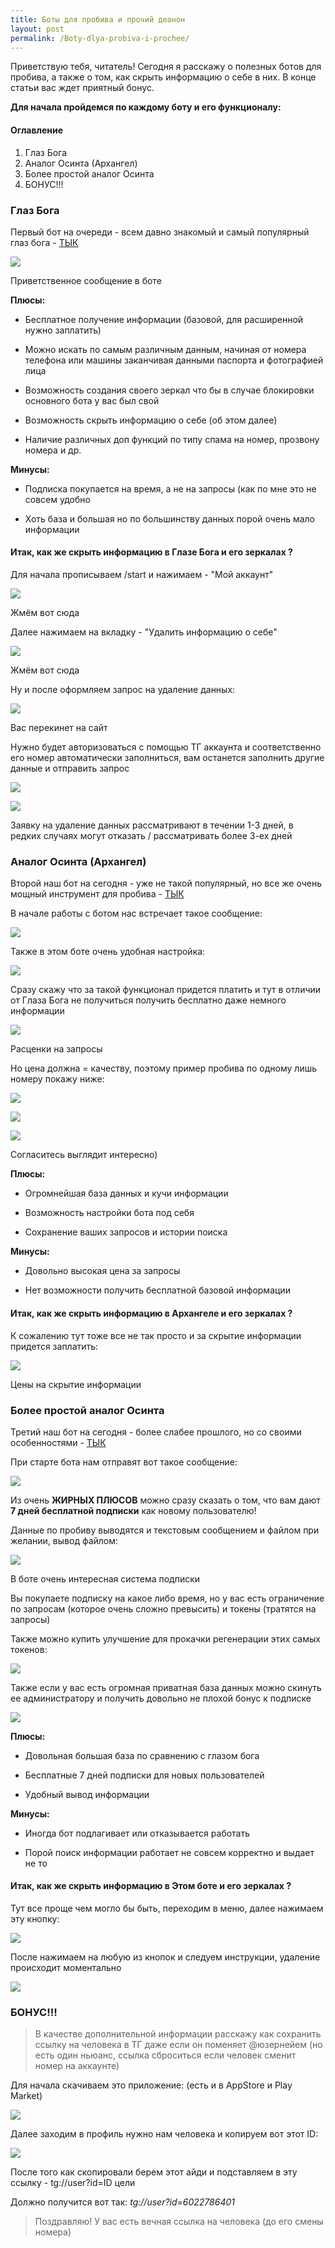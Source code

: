 ```yaml
---
title: Боты для пробива и прочий деанон
layout: post
permalink: /Boty-dlya-probiva-i-prochee/
---
```


Приветствую тебя, читатель! Сегодня я расскажу о полезных ботов для пробива, а также о том, как скрыть информацию о себе в них. В конце статьи вас ждет приятный бонус.

<!--more-->

**Для начала пройдемся по каждому боту и его функционалу:**

#### Оглавление

1. Глаз Бога
2. Аналог Осинта (Архангел)
3. Более простой аналог Осинта
4. БОНУС!!!

### Глаз Бога

Первый бот на очереди - всем давно знакомый и самый популярный глаз бога - [ТЫК](/EyeofGod/)

![](https://telegra.ph/file/6f156c7961136aad1d10d.jpg)

Приветственное сообщение в боте

**Плюсы:**

- Бесплатное получение информации (базовой, для расширенной нужно заплатить)

- Можно искать по самым различным данным, начиная от номера телефона или машины заканчивая данными паспорта и фотографией лица

- Возможность создания своего зеркал что бы в случае блокировки основного бота у вас был свой

- Возможность скрыть информацию о себе (об этом далее)

- Наличие различных доп функций по типу спама на номер, прозвону номера и др.

**Минусы:**

- Подписка покупается на время, а не на запросы (как по мне это не совсем удобно

- Хоть база и большая но по большинству данных порой очень мало информации

#### Итак, как же скрыть информацию в Глазе Бога и его зеркалах ?

Для начала прописываем /start и нажимаем - "Мой аккаунт"

![](https://telegra.ph/file/482f99949551d3341e995.jpg)

Жмём вот сюда

Далее нажимаем на вкладку - "Удалить информацию о себе"

![](https://telegra.ph/file/0bd27a338e8d199e5fbba.jpg)

Жмём вот сюда

Ну и после оформляем запрос на удаление данных:

![](https://telegra.ph/file/f407006a4e47569a98b55.jpg)

Вас перекинет на сайт

Нужно будет авторизоваться с помощью ТГ аккаунта и соответственно его номер автоматически заполниться, вам останется заполнить другие данные и отправить запрос

![](https://telegra.ph/file/e34e013f929d4f75f96b6.jpg)

![](https://telegra.ph/file/5449a5dc8499819be5167.jpg)

Заявку на удаление данных рассматривают в течении 1-3 дней, в редких случаях могут отказать / рассматривать более 3-ех дней

### Аналог Осинта (Архангел)

Второй наш бот на сегодня - уже не такой популярный, но все же очень мощный инструмент для пробива - [ТЫК](/anglsbot/)

В начале работы с ботом нас встречает такое сообщение:

![](https://telegra.ph/file/a4ca0a5442ff2121b449c.jpg)

Также в этом боте очень удобная настройка:

![](https://telegra.ph/file/c721fe93c95537519cfb4.jpg)

Сразу скажу что за такой функционал придется платить и тут в отличии от Глаза Бога не получиться получить бесплатно даже немного информации

![](https://telegra.ph/file/2fdc06804c7394adec5fb.jpg)

Расценки на запросы

Но цена должна = качеству, поэтому пример пробива по одному лишь номеру покажу ниже:

![](https://telegra.ph/file/8258677bc4f67c3dd430a.jpg)

![](https://telegra.ph/file/8d0065703025adb66fcdd.jpg)

![](https://telegra.ph/file/14e0a1fa5a515a1d94f69.jpg)

Согласитесь выглядит интересно)

**Плюсы:**

- Огромнейшая база данных и кучи информации

- Возможность настройки бота под себя

- Сохранение ваших запросов и истории поиска

**Минусы:**

- Довольно высокая цена за запросы

- Нет возможности получить бесплатной базовой информации

#### Итак, как же скрыть информацию в Архангеле и его зеркалах ?

К сожалению тут тоже все не так просто и за скрытие информации придется заплатить:

![](https://telegra.ph/file/b4d61a2828f68cd7e962f.jpg)

Цены на скрытие информации

### Более простой аналог Осинта

Третий наш бот на сегодня - более слабее прошлого, но со своими особенностями - [ТЫК](/LeakOSINT/)

При старте бота нам отправят вот такое сообщение:

![](https://telegra.ph/file/41c1f0365f38cff304823.jpg)

Из очень **ЖИРНЫХ ПЛЮСОВ** можно сразу сказать о том, что вам дают **7 дней бесплатной подписки** как новому пользователю!

Данные по пробиву выводятся и текстовым сообщением и файлом при желании, вывод файлом:

![](https://telegra.ph/file/3516a5ce965fc9162d835.jpg)

В боте очень интересная система подписки

Вы покупаете подписку на какое либо время, но у вас есть ограничение по запросам (которое очень сложно превысить) и токены (тратятся на запросы)

Также можно купить улучшение для прокачки регенерации этих самых токенов:

![](https://telegra.ph/file/0a533e176263a7fbfb11a.jpg)

Также если у вас есть огромная приватная база данных можно скинуть ее администратору и получить довольно не плохой бонус к подписке

![](https://telegra.ph/file/f4407263b6b8f40a99d8a.jpg)


**Плюсы:**

- Довольная большая база по сравнению с глазом бога

- Бесплатные 7 дней подписки для новых пользователей

- Удобный вывод информации

**Минусы:**

- Иногда бот подлагивает или отказывается работать

- Порой поиск информации работает не совсем корректно и выдает не то

#### Итак, как же скрыть информацию в Этом боте и его зеркалах ?

Тут все проще чем могло бы быть, переходим в меню, далее нажимаем эту кнопку:

![](https://telegra.ph/file/dbf21543e0b8a455d12a9.jpg)

После нажимаем на любую из кнопок и следуем инструкции, удаление происходит моментально

![](https://telegra.ph/file/72984dc9dc696652328b7.jpg)

### БОНУС!!!

> В качестве дополнительной информации расскажу как сохранить ссылку на человека в ТГ даже если он поменяет @юзернейем (но есть один ньюанс, ссылка сброситься если человек сменит номер на аккаунте)


Для начала скачиваем это приложение: (есть и в AppStore и Play Market)

![](https://telegra.ph/file/3bc9cc11faf867ffc7053.jpg)

Далее заходим в профиль нужно нам человека и копируем вот этот ID:

![](https://telegra.ph/file/b7d5369daaa1624176aab.jpg)

После того как скопировали берем этот айди и подставляем в эту ссылку - tg://user?id=ID цели

Должно получится вот так: _tg://user?id=6022786401_

> Поздравляю! У вас есть вечная ссылка на человека (до его смены номера)
